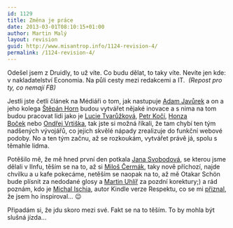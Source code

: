 ```yaml
---
id: 1129
title: Změna je práce
date: 2013-03-01T08:10:15+01:00
author: Martin Malý
layout: revision
guid: http://www.misantrop.info/1124-revision-4/
permalink: /1124-revision-4/
---
```

Odešel jsem z Druidly, to už víte. Co budu dělat, to taky víte. Nevíte jen kde: v nakladatelství Economia. Na půli cesty mezi redakcemi a IT.  _(Repost pro ty, co nemají FB)_  
<!--more-->

  
Jestli jste četli článek na Médiáři o tom, jak nastupuje <a href="https://www.facebook.com/adam.javurek?group_id=0" data-hovercard="/ajax/hovercard/user.php?id=703547562&extragetparams=%7B%22group_id%22%3A0%7D">Adam Javůrek</a> a on a jeho kolega <a href="https://www.facebook.com/stepanhorn?group_id=0" data-hovercard="/ajax/hovercard/user.php?id=1003973261&extragetparams=%7B%22group_id%22%3A0%7D">Štěpán Horn</a> budou vytvářet nějaké inovace a s nima na tom budou pracovat lidi jako je <a href="https://www.facebook.com/lucie.tvaruzkova.5?group_id=0" data-hovercard="/ajax/hovercard/user.php?id=765048310&extragetparams=%7B%22group_id%22%3A0%7D">Lucie Tvarůžková</a>, <a href="https://www.facebook.com/kocipetr?group_id=0" data-hovercard="/ajax/hovercard/user.php?id=666157577&extragetparams=%7B%22group_id%22%3A0%7D">Petr Kočí</a>, <a href="https://www.facebook.com/honzabocek?group_id=0" data-hovercard="/ajax/hovercard/user.php?id=1088435445&extragetparams=%7B%22group_id%22%3A0%7D">Honza Boček</a> nebo <a href="https://www.facebook.com/ondrej.vrtiska?group_id=0" data-hovercard="/ajax/hovercard/user.php?id=100003241865148&extragetparams=%7B%22group_id%22%3A0%7D">Ondřej Vrtiška</a>, tak jste si možná říkali, že tam chybí ten tým nadšených vývojářů, co jejich skvělé nápady zrealizuje do funkční webové podoby. No a ten tým začnu, až se rozkoukám, vytvářet právě já, spolu s těmahle lidma.

Potěšilo mě, že mě hned první den potkala <a href="https://www.facebook.com/jana.svobodova.92505?group_id=0" data-hovercard="/ajax/hovercard/user.php?id=1570609243&extragetparams=%7B%22group_id%22%3A0%7D">Jana Svobodová</a>, se kterou jsme dělali v IInfu, těším se na to, až si <a href="https://www.facebook.com/milos.cermak?group_id=0" data-hovercard="/ajax/hovercard/user.php?id=712386679&extragetparams=%7B%22group_id%22%3A0%7D">Miloš Čermák</a>, taky nově příchozí, najde chvilku a u kafe pokecáme, netěším se naopak na to, až mě Otakar Schön bude plísnit za nedodané glosy a <a href="https://www.facebook.com/martin.uhlir?group_id=0" data-hovercard="/ajax/hovercard/user.php?id=1614115215&extragetparams=%7B%22group_id%22%3A0%7D">Martin Uhlíř</a> za pozdní korektury;) a rád poznám, kdo je <a href="https://www.facebook.com/michal.ischia?group_id=0" data-hovercard="/ajax/hovercard/user.php?id=100000024772921&extragetparams=%7B%22group_id%22%3A0%7D">Michal Ischia</a>, autor Kindle verze Respektu, co se mi [přiznal](http://www.misantrop.info/radost-z-prace-ktera-k-necemu-byla/), že jsem ho inspiroval&#8230; 😉

Připadám si, že jdu skoro mezi své. Fakt se na to těším. To by mohla být slušná jízda&#8230;